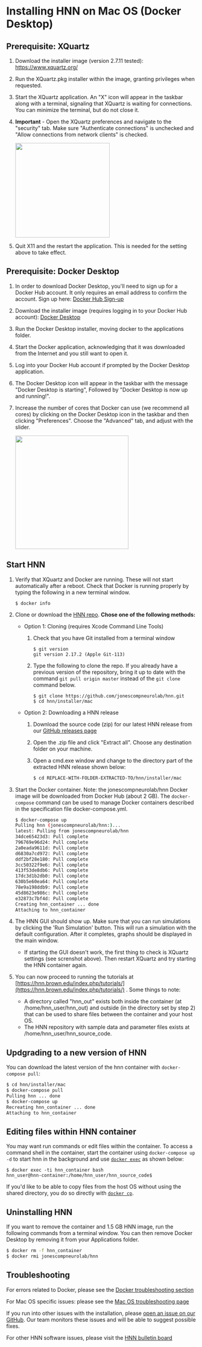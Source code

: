 # Installing HNN on Mac OS (Docker Desktop)

## Prerequisite: XQuartz
1. Download the installer image (version 2.7.11 tested): https://www.xquartz.org/
2. Run the XQuartz.pkg installer within the image, granting privileges when requested.
3. Start the XQuartz application. An "X" icon will appear in the taskbar along with a terminal, signaling that XQuartz is waiting for connections. You can minimize the terminal, but do not close it.
4. **Important** - Open the XQuartz preferences and navigate to the "security" tab. Make sure "Authenticate connections" is unchecked and "Allow connections from network clients" is checked.

   <img src="install_pngs/xquartz_preferences.png" height="250" />
5. Quit X11 and the restart the application. This is needed for the setting above to take effect.

## Prerequisite: Docker Desktop

1. In order to download Docker Desktop, you'll need to sign up for a Docker Hub account. It only requires an email address to confirm the account. Sign up here: [Docker Hub Sign-up](https://hub.docker.com/signup)
2. Download the installer image (requires logging in to your Docker Hub account): [Docker Desktop](https://hub.docker.com/editions/community/docker-ce-desktop-mac)
3. Run the Docker Desktop installer, moving docker to the applications folder.
4. Start the Docker application, acknowledging that it was downloaded from the Internet and you still want to open it.
5. Log into your Docker Hub account if prompted by the Docker Desktop application.
6. The Docker Desktop icon will appear in the taskbar with the message "Docker Desktop is starting", Followed by "Docker Desktop is now up and running!".
7. Increase the number of cores that Docker can use (we recommend all cores) by clicking on the Docker Desktop icon in the taskbar and then clicking "Preferences". Choose the "Advanced" tab, and adjust with the slider.

   <img src="install_pngs/docker_cores.png" height="300" />

## Start HNN
1. Verify that XQuartz and Docker are running. These will not start automatically after a reboot. Check that Docker is running properly by typing the following in a new terminal window.
    ```
    $ docker info
    ```


2. Clone or download the [HNN repo](https://github.com/jonescompneurolab/hnn). **Chose one of the following methods:**

   * Option 1: Cloning (requires Xcode Command Line Tools)

     1. Check that you have Git installed from a terminal window
        ```
        $ git version
        git version 2.17.2 (Apple Git-113)
        ```
     2. Type the following to clone the repo. If you already have a previous version of the repository, bring it up to date with the command `git pull origin master` instead of the `git clone` command below.

        ```
        $ git clone https://github.com/jonescompneurolab/hnn.git
        $ cd hnn/installer/mac
        ```
   
   * Option 2: Downloading a HNN release

     1. Download the source code (zip) for our latest HNN release from our [GitHub releases page](https://github.com/jonescompneurolab/hnn/releases)
     2. Open the .zip file and click "Extract all". Choose any destination folder on your machine.
     3. Open a cmd.exe window and change to the directory part of the extracted HNN release shown below:

        ```bash
        $ cd REPLACE-WITH-FOLDER-EXTRACTED-TO/hnn/installer/mac
        ```

3. Start the Docker container. Note: the jonescompneurolab/hnn Docker image will be downloaded from Docker Hub (about 2 GB). The `docker-compose` command can be used to manage Docker containers described in the specification file docker-compose.yml.

    ```bash
    $ docker-compose up
    Pulling hnn (jonescompneurolab/hnn:)...
    latest: Pulling from jonescompneurolab/hnn
    34dce65423d3: Pull complete
    796769e96d24: Pull complete
    2a0eada9611d: Pull complete
    d6830a7cd972: Pull complete
    ddf2bf28e180: Pull complete
    3cc50322f9e6: Pull complete
    413f53de8db6: Pull complete
    17dc3d1b2db0: Pull complete
    630b5e60ea64: Pull complete
    78e9a198ddb9: Pull complete
    45d8623e986c: Pull complete
    e32873c7bf4d: Pull complete
    Creating hnn_container ... done
    Attaching to hnn_container
    ```

4. The HNN GUI should show up. Make sure that you can run simulations by clicking the 'Run Simulation' button. This will run a simulation with the default configuration. After it completes, graphs should be displayed in the main window.
    * If starting the GUI doesn't work, the first thing to check is XQuartz settings (see screnshot above). Then restart XQuartz and try starting the HNN container again.
5. You can now proceed to running the tutorials at [https://hnn.brown.edu/index.php/tutorials/](https://hnn.brown.edu/index.php/tutorials/) . Some things to note:
   * A directory called "hnn_out" exists both inside the container (at /home/hnn_user/hnn_out) and outside (in the directory set by step 2) that can be used to share files between the container and your host OS.
   * The HNN repository with sample data and parameter files exists at /home/hnn_user/hnn_source_code.

## Updgrading to a new version of HNN

You can download the latest version of the hnn container with `docker-compose pull`:

```bash
$ cd hnn/installer/mac
$ docker-compose pull
Pulling hnn ... done
$ docker-compose up
Recreating hnn_container ... done
Attaching to hnn_container
```

## Editing files within HNN container

You may want run commands or edit files within the container. To access a command shell in the container, start the container using `docker-compose up -d` to start hnn in the background and use [`docker exec`](https://docs.docker.com/engine/reference/commandline/exec/) as shown below:

```none
$ docker exec -ti hnn_container bash
hnn_user@hnn-container:/home/hnn_user/hnn_source_code$
```

If you'd like to be able to copy files from the host OS without using the shared directory, you do so directly with [`docker cp`](https://docs.docker.com/engine/reference/commandline/cp/).

## Uninstalling HNN

If you want to remove the container and 1.5 GB HNN image, run the following commands from a terminal window. You can then remove Docker Desktop by removing it from your Applications folder.

```bash
$ docker rm -f hnn_container
$ docker rmi jonescompneurolab/hnn
```

## Troubleshooting

For errors related to Docker, please see the [Docker troubleshooting section](../docker/troubleshooting.md)

For Mac OS specific issues: please see the [Mac OS troubleshooting page](troubleshooting.md)

If you run into other issues with the installation, please [open an issue on our GitHub](https://github.com/jonescompneurolab/hnn/issues). Our team monitors these issues and will be able to suggest possible fixes.

For other HNN software issues, please visit the [HNN bulletin board](https://www.neuron.yale.edu/phpBB/viewforum.php?f=46)

